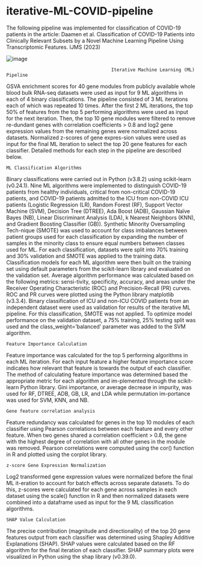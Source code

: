 # iterative-ML-COVID-pipeline
The following pipeline was implemented for classification of COVID-19 patients in the article: Daamen et al. Classification of COVID-19 Patients into Clinically Relevant Subsets by a Novel Machine Learning Pipeline Using Transcriptomic Features. IJMS (2023)

![image](https://user-images.githubusercontent.com/126176409/220999959-96991bab-a42e-4932-b422-02dcf797a5fa.png)


                                           Iterative Machine Learning (ML) Pipeline

GSVA enrichment scores for 40 gene modules from publicly available whole blood bulk RNA-seq datasets were used as input for 9 ML algorithms in each of 4 binary classifications. The pipeline consisted of 3 ML iterations each of which was repeated 10 times. After the first 2 ML iterations, the top 50% of features from the top 5 performing algorithms were used as input for the next iteration. Then, the top 10 gene modules were filtered to remove re-dundant genes with correlation coefficients > 0.8 and log2 gene expression values from the remaining genes were normalized across datasets. Normalized z-scores of gene expres-sion values were used as input for the final ML iteration to select the top 20 gene features for each classifier. Detailed methods for each step in the pipeline are described below. 


    ML Classification Algorithms
 
Binary classifications were carried out in Python (v3.8.2) using scikit-learn (v0.24.1). Nine ML algorithms were implemented to distinguish COVID-19 patients from healthy individuals, critical from non-critical COVID-19 patients, and COVID-19 patients admitted to the ICU from non-COVID ICU patients (Logistic Regression (LR), Random Forest (RF), Support Vector Machine (SVM), Decision Tree (DTREE), Ada Boost (ADB), Gaussian Naïve Bayes (NB), Linear Discriminant Analysis (LDA), k Nearest Neighbors (KNN), and Gradient Boosting Classifier (GB)). Synthetic Minority Oversampling Tech-nique (SMOTE) was used to account for class imbalances between patient groups used for each classification by expanding the number of samples in the minority class to ensure equal numbers between classes used for ML. For each classification, datasets were split into 70% training and 30% validation and SMOTE was applied to the training data. Classification models for each ML algorithm were then built on the training set using default parameters from the scikit-learn library and evaluated on the validation set. Average algorithm performance was calculated based on the following metrics: sensi-tivity, specificity, accuracy, and areas under the Receiver Operating Characteristic (ROC) and Precision-Recall (PR) curves. ROC and PR curves were plotted using the Python library matplotlib (v3.3.4). Binary classification of ICU and non-ICU COVID patients from an independent dataset were used as validation for results of the iterative ML pipeline. For this classification, SMOTE was not applied. To optimize model performance on the validation dataset, a 75% training, 25% testing split was used and the class_weight=’balanced’ parameter was added to the SVM algorithm.


    Feature Importance Calculation

Feature importance was calculated for the top 5 performing algorithms in each ML iteration. For each input feature a higher feature importance score indicates how relevant that feature is towards the output of each classifier. The method of calculating feature importance was determined based the appropriate metric for each algorithm and im-plemented through the scikit-learn Python library. Gini importance, or average decrease in impurity, was used for RF, DTREE, ADB, GB, LR, and LDA while permutation im-portance was used for SVM, KNN, and NB.


    Gene feature correlation analysis

Feature redundancy was calculated for genes in the top 10 modules of each classifier using Pearson correlations between each feature and every other feature. When two genes shared a correlation coefficient > 0.8, the gene with the highest degree of correlation with all other genes in the module was removed. Pearson correlations were computed using the cor() function in R and plotted using the corplot library.


    z-score Gene Expression Normalization

Log2 transformed gene expression values were normalized before the final ML it-eration to account for batch effects across separate datasets. To do this, z-scores were calculated for each gene across samples in each dataset using the scale() function in R and then normalized datasets were combined into a dataframe used as input for the 9 ML classification algorithms.


    SHAP Value Calculation
    
The precise contribution (magnitude and directionality) of the top 20 gene features output from each classifier was determined using Shapley Additive Explanations (SHAP). SHAP values were calculated based on the RF algorithm for the final iteration of each classifier. SHAP summary plots were visualized in Python using the shap library (v0.39.0).

